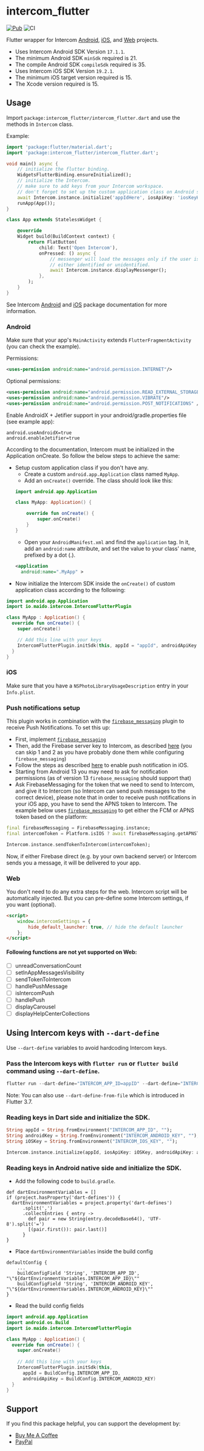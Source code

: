 # intercom_flutter

[![Pub](https://img.shields.io/pub/v/intercom_flutter.svg)](https://pub.dev/packages/intercom_flutter)
![CI](https://github.com/v3rm0n/intercom_flutter/workflows/CI/badge.svg)

Flutter wrapper for Intercom [Android](https://github.com/intercom/intercom-android), [iOS](https://github.com/intercom/intercom-ios), and [Web](https://developers.intercom.com/installing-intercom/docs/basic-javascript) projects.

- Uses Intercom Android SDK Version `17.1.1`.
- The minimum Android SDK `minSdk` required is 21.
- The compile Android SDK `compileSdk` required is 35.
- Uses Intercom iOS SDK Version `19.2.1`.
- The minimum iOS target version required is 15.
- The Xcode version required is 15.

## Usage

Import `package:intercom_flutter/intercom_flutter.dart` and use the methods in `Intercom` class.

Example:
```dart
import 'package:flutter/material.dart';
import 'package:intercom_flutter/intercom_flutter.dart';

void main() async {
    // initialize the flutter binding.
    WidgetsFlutterBinding.ensureInitialized();
    // initialize the Intercom.
    // make sure to add keys from your Intercom workspace.
    // don't forget to set up the custom application class on Android side.
    await Intercom.instance.initialize('appIdHere', iosApiKey: 'iosKeyHere', androidApiKey: 'androidKeyHere');
    runApp(App());
}

class App extends StatelessWidget {

    @override
    Widget build(BuildContext context) {
        return FlatButton(
            child: Text('Open Intercom'),
            onPressed: () async {
                // messenger will load the messages only if the user is registered in Intercom.
                // either identified or unidentified.
                await Intercom.instance.displayMessenger();
            },
        );
    }
}

```

See Intercom [Android](https://developers.intercom.com/installing-intercom/docs/intercom-for-android) and [iOS](https://developers.intercom.com/installing-intercom/docs/intercom-for-ios) package documentation for more information.

### Android

Make sure that your app's `MainActivity` extends `FlutterFragmentActivity` (you can check the example).

Permissions:
```xml
<uses-permission android:name="android.permission.INTERNET"/>
```

Optional permissions:

```xml
<uses-permission android:name="android.permission.READ_EXTERNAL_STORAGE"/>
<uses-permission android:name="android.permission.VIBRATE"/>
<uses-permission android:name="android.permission.POST_NOTIFICATIONS" />
```

Enable AndroidX + Jetifier support in your android/gradle.properties file (see example app):

```
android.useAndroidX=true
android.enableJetifier=true
```

According to the documentation, Intercom must be initialized in the Application onCreate. So follow the below steps to achieve the same:
- Setup custom application class if you don't have any.
    - Create a custom `android.app.Application` class named `MyApp`.
    - Add an `onCreate()` override. The class should look like this:
    ```kotlin
    import android.app.Application

    class MyApp: Application() {

        override fun onCreate() {
            super.onCreate()
        }
    }
    ```
    - Open your `AndroidManifest.xml` and find the `application` tag. In it, add an `android:name` attribute, and set the value to your class' name, prefixed by a dot (.).
    ```xml
    <application
      android:name=".MyApp" >
    ```
- Now initialize the Intercom SDK inside the `onCreate()` of custom application class according to the following:
```kotlin
import android.app.Application
import io.maido.intercom.IntercomFlutterPlugin

class MyApp : Application() {
  override fun onCreate() {
    super.onCreate()

    // Add this line with your keys
    IntercomFlutterPlugin.initSdk(this, appId = "appId", androidApiKey = "androidApiKey")
  }
}
```

### iOS
Make sure that you have a `NSPhotoLibraryUsageDescription` entry in your `Info.plist`.

### Push notifications setup
This plugin works in combination with the [`firebase_messaging`](https://pub.dev/packages/firebase_messaging) plugin to receive Push Notifications. To set this up:

* First, implement [`firebase_messaging`](https://pub.dev/packages/firebase_messaging)
* Then, add the Firebase server key to Intercom, as described [here](https://developers.intercom.com/installing-intercom/docs/android-fcm-push-notifications#section-step-3-add-your-server-key-to-intercom-for-android-settings) (you can skip 1 and 2 as you have probably done them while configuring `firebase_messaging`)
* Follow the steps as described [here](https://developers.intercom.com/installing-intercom/docs/ios-push-notifications) to enable push notification in iOS.
* Starting from Android 13 you may need to ask for notification permissions (as of version 13 `firebase_messaging` should support that)
* Ask FirebaseMessaging for the token that we need to send to Intercom, and give it to Intercom (so Intercom can send push messages to the correct device), please note that in order to receive push notifications in your iOS app, you have to send the APNS token to Intercom. The example below uses [`firebase_messaging`](https://pub.dev/packages/firebase_messaging) to get either the FCM or APNS token based on the platform:

```dart
final firebaseMessaging = FirebaseMessaging.instance;
final intercomToken = Platform.isIOS ? await firebaseMessaging.getAPNSToken() : await firebaseMessaging.getToken();

Intercom.instance.sendTokenToIntercom(intercomToken);
```

Now, if either Firebase direct (e.g. by your own backend server) or Intercom sends you a message, it will be delivered to your app.

### Web
You don't need to do any extra steps for the web. Intercom script will be automatically injected.
But you can pre-define some Intercom settings, if you want (optional).
```html
<script>
    window.intercomSettings = {
        hide_default_launcher: true, // hide the default launcher
    };
</script>
```
#### Following functions are not yet supported on Web:

- [ ] unreadConversationCount
- [ ] setInAppMessagesVisibility
- [ ] sendTokenToIntercom
- [ ] handlePushMessage
- [ ] isIntercomPush
- [ ] handlePush
- [ ] displayCarousel
- [ ] displayHelpCenterCollections

## Using Intercom keys with `--dart-define`

Use `--dart-define` variables to avoid hardcoding Intercom keys. 

### Pass the Intercom keys with `flutter run` or `flutter build` command using `--dart-define`.
```dart
flutter run --dart-define="INTERCOM_APP_ID=appID" --dart-define="INTERCOM_ANDROID_KEY=androidKey" --dart-define="INTERCOM_IOS_KEY=iosKey"
```
Note: You can also use `--dart-define-from-file` which is introduced in Flutter 3.7.

### Reading keys in Dart side and initialize the SDK.
```dart
String appId = String.fromEnvironment("INTERCOM_APP_ID", "");
String androidKey = String.fromEnvironment("INTERCOM_ANDROID_KEY", "");
String iOSKey = String.fromEnvironment("INTERCOM_IOS_KEY", "");

Intercom.instance.initialize(appId, iosApiKey: iOSKey, androidApiKey: androidKey);
```

### Reading keys in Android native side and initialize the SDK.

* Add the following code to `build.gradle`.
```
def dartEnvironmentVariables = []
if (project.hasProperty('dart-defines')) {
  dartEnvironmentVariables = project.property('dart-defines')
      .split(',')
      .collectEntries { entry ->
        def pair = new String(entry.decodeBase64(), 'UTF-8').split('=')
        [(pair.first()): pair.last()]
      }
}
```

* Place `dartEnvironmentVariables` inside the build config
```
defaultConfig {
    ...
    buildConfigField 'String', 'INTERCOM_APP_ID', "\"${dartEnvironmentVariables.INTERCOM_APP_ID}\""
    buildConfigField 'String', 'INTERCOM_ANDROID_KEY', "\"${dartEnvironmentVariables.INTERCOM_ANDROID_KEY}\""
}
```

* Read the build config fields
```kotlin
import android.app.Application
import android.os.Build
import io.maido.intercom.IntercomFlutterPlugin

class MyApp : Application() {
  override fun onCreate() {
    super.onCreate()
    
    // Add this line with your keys
    IntercomFlutterPlugin.initSdk(this, 
      appId = BuildConfig.INTERCOM_APP_ID, 
      androidApiKey = BuildConfig.INTERCOM_ANDROID_KEY)
  }
}
```

## Support

If you find this package helpful, you can support the development by:

- [Buy Me A Coffee](https://buymeacoffee.com/deepakdroid)
- [PayPal](https://paypal.me/deepakdroid)
